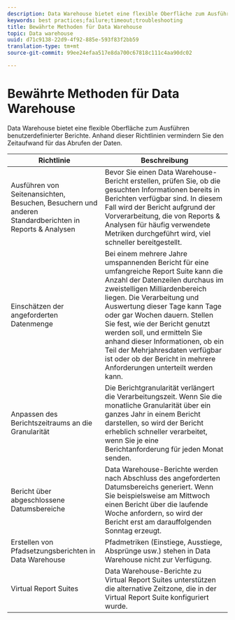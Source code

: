 ```yaml
---
description: Data Warehouse bietet eine flexible Oberfläche zum Ausführen benutzerdefinierter Berichte. Anhand dieser Richtlinien vermindern Sie den Zeitaufwand für das Abrufen der Daten.
keywords: best practices;failure;timeout;troubleshooting
title: Bewährte Methoden für Data Warehouse
topic: Data warehouse
uuid: d71c9138-22d9-4f92-885e-593f83f2bb59
translation-type: tm+mt
source-git-commit: 99ee24efaa517e8da700c67818c111c4aa90dc02

---
```



# Bewährte Methoden für Data Warehouse

Data Warehouse bietet eine flexible Oberfläche zum Ausführen benutzerdefinierter Berichte. Anhand dieser Richtlinien vermindern Sie den Zeitaufwand für das Abrufen der Daten.



| Richtlinie | Beschreibung |
|--- |--- |
| Ausführen von Seitenansichten, Besuchen, Besuchern und anderen Standardberichten in Reports &amp; Analysen | Bevor Sie einen Data Warehouse-Bericht erstellen, prüfen Sie, ob die gesuchten Informationen bereits in Berichten verfügbar sind. In diesem Fall wird der Bericht aufgrund der Vorverarbeitung, die von Reports &amp; Analysen für häufig verwendete Metriken durchgeführt wird, viel schneller bereitgestellt. |
| Einschätzen der angeforderten Datenmenge | Bei einem mehrere Jahre umspannenden Bericht für eine umfangreiche Report Suite kann die Anzahl der Datenzeilen durchaus im zweistelligen Milliardenbereich liegen. Die Verarbeitung und Auswertung dieser Tage kann Tage oder gar Wochen dauern. Stellen Sie fest, wie der Bericht genutzt werden soll, und ermitteln Sie anhand dieser Informationen, ob ein Teil der Mehrjahresdaten verfügbar ist oder ob der Bericht in mehrere Anforderungen unterteilt werden kann. |
| Anpassen des Berichtszeitraums an die Granularität | Die Berichtgranularität verlängert die Verarbeitungszeit. Wenn Sie die monatliche Granularität über ein ganzes Jahr in einem Bericht darstellen, so wird der Bericht erheblich schneller verarbeitet, wenn Sie je eine Berichtanforderung für jeden Monat senden. |
| Bericht über abgeschlossene Datumsbereiche | Data Warehouse-Berichte werden nach Abschluss des angeforderten Datumsbereichs generiert. Wenn Sie beispielsweise am Mittwoch einen Bericht über die laufende Woche anfordern, so wird der Bericht erst am darauffolgenden Sonntag erzeugt. |
| Erstellen von Pfadsetzungsberichten in Data Warehouse | Pfadmetriken (Einstiege, Ausstiege, Absprünge usw.) stehen in Data Warehouse nicht zur Verfügung. |
| Virtual Report Suites | Data Warehouse-Berichte zu Virtual Report Suites unterstützen die alternative Zeitzone, die in der Virtual Report Suite konfiguriert wurde. |
